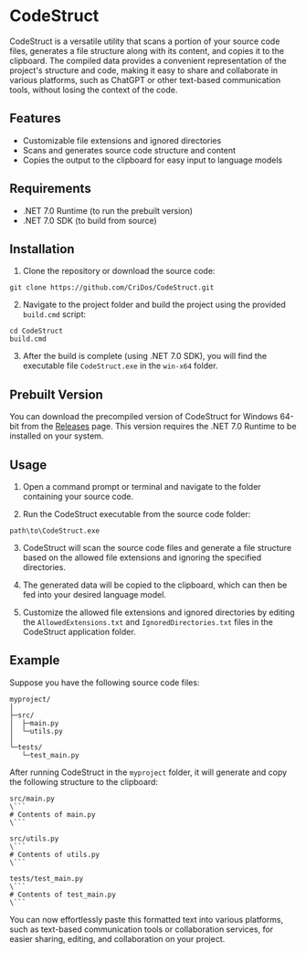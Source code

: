 # CodeStruct

CodeStruct is a versatile utility that scans a portion of your source code files, generates a file structure along with its content, and copies it to the clipboard. The compiled data provides a convenient representation of the project's structure and code, making it easy to share and collaborate in various platforms, such as ChatGPT or other text-based communication tools, without losing the context of the code.

## Features

- Customizable file extensions and ignored directories
- Scans and generates source code structure and content
- Copies the output to the clipboard for easy input to language models

## Requirements

- .NET 7.0 Runtime (to run the prebuilt version)
- .NET 7.0 SDK (to build from source)

## Installation

1. Clone the repository or download the source code:

```
git clone https://github.com/CriDos/CodeStruct.git
```

2. Navigate to the project folder and build the project using the provided `build.cmd` script:

```
cd CodeStruct
build.cmd
```

3. After the build is complete (using .NET 7.0 SDK), you will find the executable file `CodeStruct.exe` in the `win-x64` folder.

## Prebuilt Version

You can download the precompiled version of CodeStruct for Windows 64-bit from the [Releases](https://github.com/CriDos/CodeStruct/releases) page. This version requires the .NET 7.0 Runtime to be installed on your system.

## Usage

1. Open a command prompt or terminal and navigate to the folder containing your source code.

2. Run the CodeStruct executable from the source code folder:

```
path\to\CodeStruct.exe
```

3. CodeStruct will scan the source code files and generate a file structure based on the allowed file extensions and ignoring the specified directories.

4. The generated data will be copied to the clipboard, which can then be fed into your desired language model.

5. Customize the allowed file extensions and ignored directories by editing the `AllowedExtensions.txt` and `IgnoredDirectories.txt` files in the CodeStruct application folder.

## Example

Suppose you have the following source code files:

```
myproject/
│
├─src/
│  ├─main.py
│  └─utils.py
│
└─tests/
   └─test_main.py
```

After running CodeStruct in the `myproject` folder, it will generate and copy the following structure to the clipboard:

```text
src/main.py
\```
# Contents of main.py
\```

src/utils.py
\```
# Contents of utils.py
\```

tests/test_main.py
\```
# Contents of test_main.py
\```
```

You can now effortlessly paste this formatted text into various platforms, such as text-based communication tools or collaboration services, for easier sharing, editing, and collaboration on your project.
